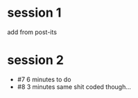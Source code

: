 # session 1
add from post-its

# session 2
- #7 6 minutes to do
- #8 3 minutes same shit coded though...


